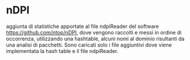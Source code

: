 # nDPI

aggiunta di statistiche apportate al file ndpiReader del software https://github.com/ntop/nDPI, dove vengono raccolti e messi in ordine di occorrenza, utilizzando una hashtable, alcuni nomi al dominio risultanti da una analisi di pacchetti. Sono caricati solo i file aggiuntivi dove viene implementata la hash table e il file ndpiReader.
